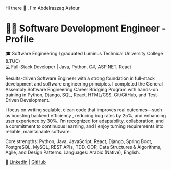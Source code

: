 Hi there 🙌 , I'm Abdelrazzaq Asfour
# 👨‍💻 Software Development Engineer - Profile

🎓 Software Engineering I graduated  Luminus Technical University College (LTUC)  
💻 Full-Stack Developer | Java, Python, C#, ASP.NET, React  

Results-driven Software Engineer with a strong foundation in full-stack development and software engineering principles. I completed the General Assembly Software Engineering Career Bridging Program with hands-on training in Python, Django, SQL, React, HTML/CSS, Git/GitHub, and Test-Driven Development.

I focus on writing scalable, clean code that improves real outcomes—such as boosting backend efficiency , reducing bug rates by 25%, and enhancing user experience by 30%. I’m recognized for adaptability, collaboration, and a commitment to continuous learning, and I enjoy turning requirements into reliable, maintainable software.

Core strengths: Python, Java, JavaScript, React, Django, Spring Boot, PostgreSQL, MySQL, REST APIs, TDD, OOP, Data Structures & Algorithms, Agile, and Design Patterns.
Languages: Arabic (Native), English.


🔗 [LinkedIn](https://www.linkedin.com/in/abdelrazzaqasfour/) | [GitHub](https://github.com/Abdelrazzaq-Asfour)
